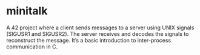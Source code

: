 # minitalk
A 42 project where a client sends messages to a server using UNIX signals (SIGUSR1 and SIGUSR2). The server receives and decodes the signals to reconstruct the message. It’s a basic introduction to inter-process communication in C.
